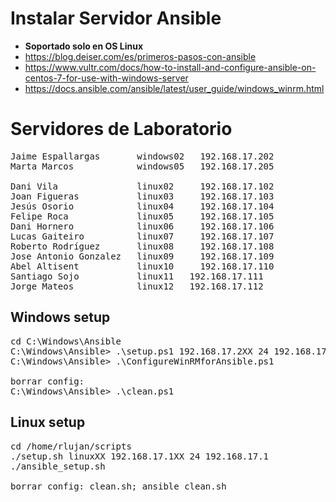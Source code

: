 # Instalar Servidor Ansible
* **Soportado solo en OS Linux**
* https://blog.deiser.com/es/primeros-pasos-con-ansible
* https://www.vultr.com/docs/how-to-install-and-configure-ansible-on-centos-7-for-use-with-windows-server
* https://docs.ansible.com/ansible/latest/user_guide/windows_winrm.html

# Servidores de Laboratorio
<pre>
Jaime Espallargas       windows02   192.168.17.202
Marta Marcos            windows05   192.168.17.205

Dani Vila               linux02     192.168.17.102
Joan Figueras           linux03     192.168.17.103
Jesús Osorio            linux04     192.168.17.104
Felipe Roca             linux05     192.168.17.105
Dani Hornero            linux06     192.168.17.106
Lucas Gaiteiro          linux07     192.168.17.107
Roberto Rodríguez       linux08     192.168.17.108
Jose Antonio Gonzalez   linux09     192.168.17.109
Abel Altisent           linux10     192.168.17.110
Santiago Sojo           linux11   192.168.17.111
Jorge Mateos            linux12   192.168.17.112
</pre>

## Windows setup
<pre>
cd C:\Windows\Ansible
C:\Windows\Ansible> .\setup.ps1 192.168.17.2XX 24 192.168.17.1
C:\Windows\Ansible> .\ConfigureWinRMforAnsible.ps1

borrar config:
C:\Windows\Ansible> .\clean.ps1
</pre>

## Linux setup
<pre>
cd /home/rlujan/scripts
./setup.sh linuxXX 192.168.17.1XX 24 192.168.17.1
./ansible_setup.sh

borrar config: clean.sh; ansible_clean.sh
</pre>
